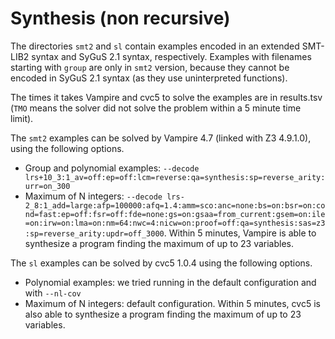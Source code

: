 # Synthesis (non recursive)

The directories `smt2` and `sl` contain examples encoded in an extended SMT-LIB2 syntax and SyGuS 2.1 syntax, respectively.
Examples with filenames starting with `group` are only in `smt2` version, because they cannot be encoded in SyGuS 2.1 syntax (as they use uninterpreted functions).

The times it takes Vampire and cvc5 to solve the examples are in results.tsv (`TMO` means the solver did not solve the problem within a 5 minute time limit).

The `smt2` examples can be solved by Vampire 4.7 (linked with Z3 4.9.1.0), using the following options.
- Group and polynomial examples: `--decode lrs+10_3:1_av=off:ep=off:lcm=reverse:qa=synthesis:sp=reverse_arity:urr=on_300`
- Maximum of N integers: `--decode lrs-2_8:1_add=large:afp=100000:afq=1.4:amm=sco:anc=none:bs=on:bsr=on:cond=fast:ep=off:fsr=off:fde=none:gs=on:gsaa=from_current:gsem=on:ile=on:irw=on:lma=on:nm=64:nwc=4:nicw=on:proof=off:qa=synthesis:sas=z3:sp=reverse_arity:updr=off_3000`. Within 5 minutes, Vampire is able to synthesize a program finding the maximum of up to 23 variables.

The `sl` examples can be solved by cvc5 1.0.4 using the following options.
- Polynomial examples: we tried running in the default configuration and with `--nl-cov`
- Maximum of N integers: default configuration. Within 5 minutes, cvc5 is also able to synthesize a program finding the maximum of up to 23 variables.


